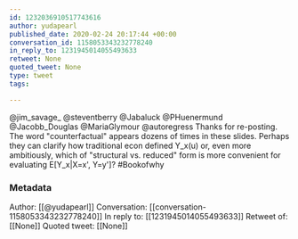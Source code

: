 ```yaml
---
id: 1232036910517743616
author: yudapearl
published_date: 2020-02-24 20:17:44 +00:00
conversation_id: 1158053343232778240
in_reply_to: 1231945014055493633
retweet: None
quoted_tweet: None
type: tweet
tags:

---
```


@jim_savage_ @steventberry @Jabaluck @PHuenermund @Jacobb_Douglas @MariaGlymour @autoregress Thanks for re-posting. The word "counterfactual" appears dozens of times in these slides. Perhaps they can clarify how traditional econ defined Y_x(u) or, even more ambitiously, which of "structural vs. reduced" form is more convenient for evaluating E[Y_x|X=x', Y=y']? #Bookofwhy

### Metadata

Author: [[@yudapearl]]
Conversation: [[conversation-1158053343232778240]]
In reply to: [[1231945014055493633]]
Retweet of: [[None]]
Quoted tweet: [[None]]
